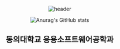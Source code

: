 
<div align="center">
  
![header](https://capsule-render.vercel.app/api?type=waving&color=788498&height=300&section=header&text=surrin1008&fontSize=90&animation=fadeIn&fontAlignY=38&desc=박근민&fontColor=ffffff&descAlignY=51&descAlign=72)
  
![Anurag's GitHub stats](https://github-readme-stats.vercel.app/api?username=surrin1008&show_icons=true&theme=radical)

  ## 동의대학교 응용소프트웨어공학과
  
